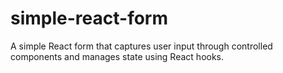 # simple-react-form
A simple React form that captures user input through controlled components and manages state using React hooks.
